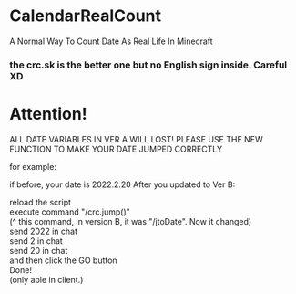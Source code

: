 # CalendarRealCount
A Normal Way To Count Date As Real Life In Minecraft

### the crc.sk is the better one but no English sign inside. Careful XD

# Attention! 
ALL DATE VARIABLES IN VER A WILL LOST!
PLEASE USE THE NEW FUNCTION TO MAKE YOUR DATE JUMPED CORRECTLY

for example:

if before, your date is 2022.2.20
After you updated to Ver B:

reload the script
<br>
execute command "/crc.jump()" <br>
(^ this command, in version B, it was "/jtoDate". Now it changed)
<br>
send 2022 in chat
<br>
send 2 in chat
<br>
send 20 in chat
<br>
and then click the GO button
<br>
Done!
<br>
(only able in client.)
